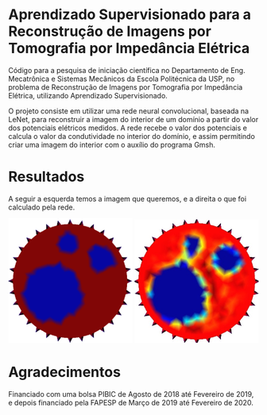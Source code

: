 # Aprendizado Supervisionado para a Reconstrução de Imagens por Tomografia por Impedância Elétrica
Código para a pesquisa de iniciação científica no Departamento de Eng. Mecatrônica e Sistemas Mecânicos da Escola
Politécnica da USP, no problema de Reconstrução de Imagens por Tomografia por Impedância Elétrica,
utilizando Aprendizado Supervisionado.

O projeto consiste em utilizar uma rede neural convolucional, baseada na LeNet, para reconstruir a imagem do interior
de um domínio a partir do valor dos potenciais elétricos medidos. A rede recebe o valor dos potenciais e calcula o valor
da condutividade no interior do domínio, e assim permitindo criar uma imagem do interior com o auxílio do programa Gmsh.

# Resultados
A seguir a esquerda temos a imagem que queremos, e a direita o que foi calculado pela rede.

<img src="./results/true/true_0_0_001.png" alt="True" width="250" /> <img src="./results/predicted/0_modified_predictMesh.jpeg" alt="Predicted" width="250" />

# Agradecimentos
Financiado com uma bolsa PIBIC de Agosto de 2018 até Fevereiro de 2019, e depois financiado pela FAPESP de Março de 2019
até Fevereiro de 2020.
